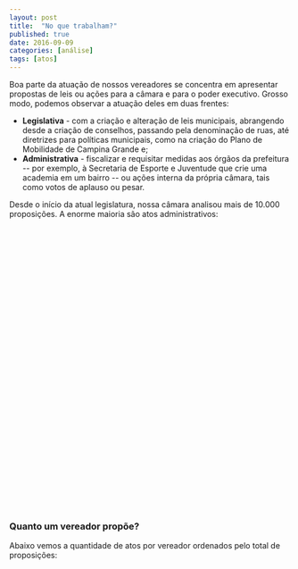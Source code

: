```yaml
---
layout: post
title:  "No que trabalham?"
published: true
date: 2016-09-09
categories: [análise]
tags: [atos]
---
```






Boa parte da atuação de nossos vereadores se concentra em apresentar propostas de leis ou ações para a câmara e para o poder executivo. Grosso modo, podemos observar a atuação deles em duas frentes:

* **Legislativa** - com a criação e alteração de leis municipais, abrangendo desde a criação de conselhos, passando pela denominação de ruas, até diretrizes para políticas municipais, como na criação do Plano de Mobilidade de Campina Grande e;
* **Administrativa** - fiscalizar e requisitar medidas aos órgãos da prefeitura -- por exemplo, à Secretaria de Esporte e Juventude que crie uma academia em um bairro -- ou ações interna da própria câmara, tais como votos de aplauso ou pesar. 

Desde o início da atual legislatura, nossa câmara analisou mais de 10.000 proposições. A enorme maioria são atos administrativos: 

<!--html_preserve--><div id="htmlwidget-3701" style="width:504px;height:504px;" class="plotly html-widget"></div>
<script type="application/json" data-for="htmlwidget-3701">{"x":{"data":[{"x":[1,1],"y":[1,2],"text":["quando: 2013-2016<br>tipo: Administrativo<br>quantos: 8920","quando: 2013-2016<br>tipo: Legislativo<br>quantos: 1976"],"key":null,"type":"scatter","mode":"markers","marker":{"autocolorscale":false,"color":"rgba(0,0,139,1)","opacity":0.8,"size":[151.181102362205,18.8976377952756],"symbol":"circle","line":{"width":1.88976377952756,"color":"rgba(0,0,139,1)"}},"showlegend":false,"xaxis":"x","yaxis":"y","hoverinfo":"text","name":""}],"layout":{"margin":{"b":46.8297218762972,"l":148.847156496472,"t":26.6268161062682,"r":10.6268161062682},"font":{"color":"rgba(0,0,0,1)","family":"","size":21.2536322125363},"xaxis":{"type":"linear","autorange":false,"tickmode":"array","range":[0.5,1.5],"ticktext":["2013-2016"],"tickvals":[1],"ticks":"","tickcolor":null,"ticklen":19.2,"tickwidth":0,"showticklabels":true,"tickfont":{"color":"rgba(0,0,0,1)","family":"","size":17.0029057700291},"tickangle":-0,"showline":false,"linecolor":null,"linewidth":0,"showgrid":true,"domain":[0,1],"gridcolor":"rgba(229,229,229,1)","gridwidth":0.265670402656704,"zeroline":false,"anchor":"y","title":"","titlefont":{"color":"rgba(0,0,0,1)","family":"","size":21.2536322125363},"hoverformat":".2f"},"yaxis":{"type":"linear","autorange":false,"tickmode":"array","range":[0.4,2.6],"ticktext":["Administrativo","Legislativo"],"tickvals":[1,2],"ticks":"","tickcolor":null,"ticklen":19.2,"tickwidth":0,"showticklabels":true,"tickfont":{"color":"rgba(0,0,0,1)","family":"","size":17.0029057700291},"tickangle":-0,"showline":false,"linecolor":null,"linewidth":0,"showgrid":true,"domain":[0,1],"gridcolor":"rgba(229,229,229,1)","gridwidth":0.265670402656704,"zeroline":false,"anchor":"x","title":"","titlefont":{"color":"rgba(0,0,0,1)","family":"","size":21.2536322125363},"hoverformat":".2f"},"shapes":[{"type":"rect","fillcolor":null,"line":{"color":null,"width":0,"linetype":[]},"yref":"paper","xref":"paper","x0":0,"x1":1,"y0":0,"y1":1}],"showlegend":false,"legend":{"bgcolor":null,"bordercolor":null,"borderwidth":0,"font":{"color":"rgba(0,0,0,1)","family":"","size":17.0029057700291},"y":0.910011248593926},"annotations":[{"text":"quantos","x":1.02,"y":1,"showarrow":false,"ax":0,"ay":0,"font":{"color":"rgba(0,0,0,1)","family":"","size":21.2536322125363},"xref":"paper","yref":"paper","textangle":-0,"xanchor":"left","yanchor":"top"}],"hovermode":"closest"},"source":"A","config":{"modeBarButtonsToRemove":["sendDataToCloud"]},"base_url":"https://plot.ly"},"evals":[],"jsHooks":[]}</script><!--/html_preserve-->



### Quanto um vereador propõe?

Abaixo vemos a quantidade de atos por vereador ordenados pelo total de proposições:

<!--html_preserve--><div id="htmlwidget-8117" style="width:100%;height:auto;" class="datatables html-widget"></div>
<script type="application/json" data-for="htmlwidget-8117">{"x":{"filter":"none","data":[["1","2","3","4","5","6","7","8","9","10","11","12","13","14","15","16","17","18","19","20","21","22","23","24","25","26","27","28","29","30","31","32","33","34","35"],["PROF. MIGUEL RODRIGUES","ALEXANDRE DO SINDICATO","PIMENTEL FILHO","BRUNO CUNHA LIMA","VANINHO ARAGAO","MARINALDO CARDOSO","LAFITE","JOAO DANTAS","LULA CABRAL","SGT REGIS","DR. OLIMPIO","NELSON GOMES","NAPOLEÃO MARACAJÁ","SAULO NORONHA","BUCHADA","ANDERSON MAIA","INÁCIO FALCÃO","PASTOR JOSIMAR","IVAN BATISTA","JOIA GERMANO","METUSELA AGRA","IVONETE LUDGERIO","MURILO GALDINO","MIGUEL DA CONSTRUÇÃO","GALEGO DO LEITE","ALDO CABRAL","ORLANDINO FARIAS","TOVAR","RODRIGO RAMOS","TIA MILA","LOURDES COSTA","SAULO GERMANO","ROSTAND PARAIBA","ARAGÃO JUNIOR","ALCINDOR VILLARIM"],[1303,1196,500,605,563,480,463,374,367,397,313,275,227,300,303,241,204,228,198,168,145,160,122,147,155,145,117,121,98,111,62,79,63,29,17],[121,178,227,113,87,70,39,83,86,54,81,84,121,48,22,45,58,31,28,37,56,21,58,31,15,8,32,18,22,7,20,3,6,10,14],[1424,1374,727,718,650,550,502,457,453,451,394,359,348,348,325,286,262,259,226,205,201,181,180,178,170,153,149,139,120,118,82,82,69,39,31]],"container":"<table class=\"display\">\n  <thead>\n    <tr>\n      <th> \u003c/th>\n      <th>Vereador\u003c/th>\n      <th>Atos Adiministrativos\u003c/th>\n      <th>Atos Legislativos\u003c/th>\n      <th>Total\u003c/th>\n    \u003c/tr>\n  \u003c/thead>\n\u003c/table>","options":{"searching":false,"pageLength":10,"info":false,"columnDefs":[{"className":"dt-right","targets":[2,3,4]},{"orderable":false,"targets":0}],"order":[],"autoWidth":false,"orderClasses":false}},"evals":[],"jsHooks":[]}</script><!--/html_preserve-->

<!-- Seria muito bom também olhar os votos.  -->
